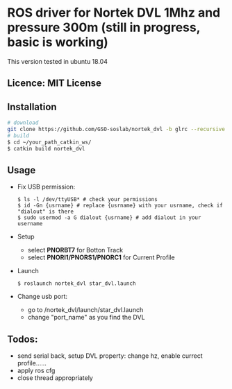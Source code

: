 # ROS driver for Nortek DVL 1Mhz and pressure 300m (still in progress, basic is working)
This version tested in ubuntu 18.04

## Licence: MIT License

## Installation
```sh
# download
git clone https://github.com/GSO-soslab/nortek_dvl -b glrc --recursive
# build
$ cd ~/your_path_catkin_ws/
$ catkin build nortek_dvl
```

## Usage
- Fix USB permission: 
    ```shell
    $ ls -l /dev/ttyUSB* # check your permissions
    $ id -Gn {usrname} # replace {usrname} with your usrname, check if "dialout" is there
    $ sudo usermod -a G dialout {usrname} # add dialout in your username
    ```
- Setup
    - select **PNORBT7** for Botton Track
    - select **PNORI1/PNORS1/PNORC1** for Current Profile

- Launch
    ```shell
    $ roslaunch nortek_dvl star_dvl.launch
    ```

- Change usb port: 
    - go to /nortek_dvl/launch/star_dvl.launch
    - change "port_name" as you find the DVL

## Todos:

- send serial back, setup DVL property: change hz, enable currect profile......
- apply ros cfg
- close thread appropriately  

